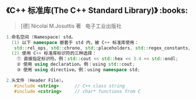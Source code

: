 <h2>《C++ 标准库(The C++ Standard Library)》 :books: </h2> 

> [德] Nicolai M.Josuttis 著    电子工业出版社
 
```c++
1.命名空间 (Namespace) std。
  (1) 以下 namespace 嵌套于 std 内，被 C++ 标准库使用：
   std::rel_ops, std::chrono, std::placeholders, std::regex_constants, std::this_thread.
  (2) 使用 C++ 标准库标识符的三种选择：
    ① 直接指定标识符。例：std::cout << std::hex << 3.4 << std::endl;
    ② 使用 using declaration。例：using std::cout;
    ③ 使用 using directive。例：using namespace std;

2.头文件 (Header File)。
   #include <string>      // C++ class string
   #include <cstring>     // char* functions from C  
```
